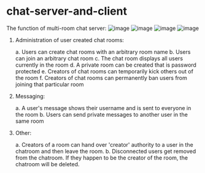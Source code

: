 # chat-server-and-client

The function of multi-room chat server:
![image](https://user-images.githubusercontent.com/112423825/230694283-834f697c-80df-44bc-abfb-43a9934b11b0.png)
![image](https://user-images.githubusercontent.com/112423825/230694313-44c50773-8faa-4951-959c-73bcd3741d8d.png)
![image](https://user-images.githubusercontent.com/112423825/230694346-692751b7-c30b-4789-bfd7-f21169a66d7a.png)
![image](https://user-images.githubusercontent.com/112423825/230694415-1da09d19-e039-4200-9683-befe9c838a81.png)



1. Administration of user created chat rooms:


    a. Users can create chat rooms with an arbitrary room name
    b. Users can join an arbitrary chat room
    c. The chat room displays all users currently in the room
    d. A private room can be created that is password protected
    e. Creators of chat rooms can temporarily kick others out of the room
    f. Creators of chat rooms can permanently ban users from joining that particular room
    
2. Messaging:


    a. A user's message shows their username and is sent to everyone in the room
    b. Users can send private messages to another user in the same room
    
4. Other:


    a. Creators of a room can hand over 'creator' authority to a user in the chatroom and then leave the room.
    b. Disconnected users get removed from the chatroom. If they happen to be the creator of the room, the chatroom will be deleted.
